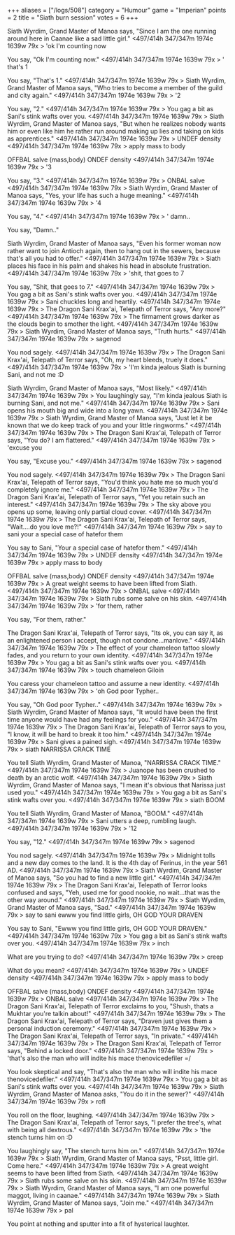 +++
aliases = ["/logs/508"]
category = "Humour"
game = "Imperian"
points = 2
title = "Siath burn session"
votes = 6
+++

Siath Wyrdim, Grand Master of Manoa says, "Since I am the one running around 
here in Caanae like a sad little girl."
<497/414h 347/347m 1974e 1639w 79x <eb-p> <bd>> 'ok I'm counting now

You say, "Ok I'm counting now."
<497/414h 347/347m 1974e 1639w 79x <eb-p> <bd>> ' that's 1

You say, "That's 1."
<497/414h 347/347m 1974e 1639w 79x <eb-p> <bd>> 
Siath Wyrdim, Grand Master of Manoa says, "Who tries to become a member of the 
guild and city again."
<497/414h 347/347m 1974e 1639w 79x <eb-p> <bd>> '2

You say, "2."
<497/414h 347/347m 1974e 1639w 79x <eb-p> <bd>> 
You gag a bit as Sani's stink wafts over you.
<497/414h 347/347m 1974e 1639w 79x <eb-p> <bd>> 
Siath Wyrdim, Grand Master of Manoa says, "But when he realizes nobody wants 
him or even like him he rather run around making up lies and taking on kids as 
apprentices."
<497/414h 347/347m 1974e 1639w 79x <eb-p> <bd>> 
UNDEF density
<497/414h 347/347m 1974e 1639w 79x <eb-p> <bd>> apply mass to body

OFFBAL salve (mass,body)
ONDEF density
<497/414h 347/347m 1974e 1639w 79x <eb-p> <bd>> '3

You say, "3."
<497/414h 347/347m 1974e 1639w 79x <eb-p> <bd>> 
ONBAL salve
<497/414h 347/347m 1974e 1639w 79x <eb-p> <bd>> 
Siath Wyrdim, Grand Master of Manoa says, "Yes, your life has such a huge 
meaning."
<497/414h 347/347m 1974e 1639w 79x <eb-p> <bd>> '4

You say, "4."
<497/414h 347/347m 1974e 1639w 79x <eb-p> <bd>> ' damn..

You say, "Damn.."




Siath Wyrdim, Grand Master of Manoa says, "Even his former woman now rather 
want to join Antioch again, then to hang out in the sewers, because that's all 
you had to offer."
<497/414h 347/347m 1974e 1639w 79x <eb-p> <bd>> 
Siath places his face in his palm and shakes his head in absolute frustration.
<497/414h 347/347m 1974e 1639w 79x <eb-p> <bd>> 'shit, that goes to 7

You say, "Shit, that goes to 7."
<497/414h 347/347m 1974e 1639w 79x <eb-p> <bd>> 
You gag a bit as Sani's stink wafts over you.
<497/414h 347/347m 1974e 1639w 79x <eb-p> <bd>> 
Sani chuckles long and heartily.
<497/414h 347/347m 1974e 1639w 79x <eb-p> <bd>> 
The Dragon Sani Krax'ai, Telepath of Terror says, "Any more?"
<497/414h 347/347m 1974e 1639w 79x <eb-p> <bd>> 
The firmament grows darker as the clouds begin to smother the light.
<497/414h 347/347m 1974e 1639w 79x <eb-p> <bd>> 
Siath Wyrdim, Grand Master of Manoa says, "Truth hurts."
<497/414h 347/347m 1974e 1639w 79x <eb-p> <bd>> sagenod

You nod sagely.
<497/414h 347/347m 1974e 1639w 79x <eb-p> <bd>> 
The Dragon Sani Krax'ai, Telepath of Terror says, "Oh, my heart bleeds, truely 
it does."
<497/414h 347/347m 1974e 1639w 79x <eb-p> <bd>> 'I'm kinda jealous Siath is burning Sani, and not me :D

Siath Wyrdim, Grand Master of Manoa says, "Most likely."
<497/414h 347/347m 1974e 1639w 79x <eb-p> <bd>> 
You laughingly say, "I'm kinda jealous Siath is burning Sani, and not me."
<497/414h 347/347m 1974e 1639w 79x <eb-p> <bd>> 
Sani opens his mouth big and wide into a long yawn.
<497/414h 347/347m 1974e 1639w 79x <eb-p> <bd>> 
Siath Wyrdim, Grand Master of Manoa says, "Just let it be known that we do keep
track of you and your little ringworms."
<497/414h 347/347m 1974e 1639w 79x <eb-p> <bd>> 
The Dragon Sani Krax'ai, Telepath of Terror says, "You do? I am flattered."
<497/414h 347/347m 1974e 1639w 79x <eb-p> <bd>> 'excuse you

You say, "Excuse you."
<497/414h 347/347m 1974e 1639w 79x <eb-p> <bd>> sagenod

You nod sagely.
<497/414h 347/347m 1974e 1639w 79x <eb-p> <bd>> 
The Dragon Sani Krax'ai, Telepath of Terror says, "You'd think you hate me so 
much you'd completely ignore me."
<497/414h 347/347m 1974e 1639w 79x <eb-p> <bd>> 
The Dragon Sani Krax'ai, Telepath of Terror says, "Yet you retain such an 
interest."
<497/414h 347/347m 1974e 1639w 79x <eb-p> <bd>> 
The sky above you opens up some, leaving only partial cloud cover.
<497/414h 347/347m 1974e 1639w 79x <eb-p> <bd>> 
The Dragon Sani Krax'ai, Telepath of Terror says, "Wait....do you love me?!"
<497/414h 347/347m 1974e 1639w 79x <eb-p> <bd>> say to sani your a special case of hatefor them

You say to Sani, "Your a special case of hatefor them."
<497/414h 347/347m 1974e 1639w 79x <eb-p> <bd>> 
UNDEF density
<497/414h 347/347m 1974e 1639w 79x <eb-p> <bd>> apply mass to body

OFFBAL salve (mass,body)
ONDEF density
<497/414h 347/347m 1974e 1639w 79x <eb-p> <bd>> 
A great weight seems to have been lifted from Siath.
<497/414h 347/347m 1974e 1639w 79x <eb-p> <bd>> 
ONBAL salve
<497/414h 347/347m 1974e 1639w 79x <eb-p> <bd>> 
Siath rubs some salve on his skin.
<497/414h 347/347m 1974e 1639w 79x <eb-p> <bd>> 'for them, rather

You say, "For them, rather."





The Dragon Sani Krax'ai, Telepath of Terror says, "Its ok, you can say it, as 
an enlightened person i accept, though not condone...manlove."
<497/414h 347/347m 1974e 1639w 79x <eb-p> <bd>> 
The effect of your chameleon tattoo slowly fades, and you return to your own 
identity.
<497/414h 347/347m 1974e 1639w 79x <eb-p> <bd>> 
You gag a bit as Sani's stink wafts over you.
<497/414h 347/347m 1974e 1639w 79x <eb-p> <bd>> touch chameleon Giloin

You caress your chameleon tattoo and assume a new identity.
<497/414h 347/347m 1974e 1639w 79x <eb-p> <bd>> 'oh God poor Typher..

You say, "Oh God poor Typher.."
<497/414h 347/347m 1974e 1639w 79x <eb-p> <bd>> 
Siath Wyrdim, Grand Master of Manoa says, "It would have been the first time 
anyone would have had any feelings for you."
<497/414h 347/347m 1974e 1639w 79x <eb-p> <bd>> 
The Dragon Sani Krax'ai, Telepath of Terror says to you, "I know, it will be 
hard to break it too him."
<497/414h 347/347m 1974e 1639w 79x <eb-p> <bd>> 
Sani gives a pained sigh.
<497/414h 347/347m 1974e 1639w 79x <eb-p> <bd>> siath NARRISSA CRACK TIME

You tell Siath Wyrdim, Grand Master of Manoa, "NARRISSA CRACK TIME."
<497/414h 347/347m 1974e 1639w 79x <eb-p> <bd>> 
Juanope has been crushed to death by an arctic wolf.
<497/414h 347/347m 1974e 1639w 79x <eb-p> <bd>> 
Siath Wyrdim, Grand Master of Manoa says, "I mean it's obvious that Narissa 
just used you."
<497/414h 347/347m 1974e 1639w 79x <eb-p> <bd>> 
You gag a bit as Sani's stink wafts over you.
<497/414h 347/347m 1974e 1639w 79x <eb-p> <bd>> siath BOOM

You tell Siath Wyrdim, Grand Master of Manoa, "BOOM."
<497/414h 347/347m 1974e 1639w 79x <eb-p> <bd>> 
Sani utters a deep, rumbling laugh.
<497/414h 347/347m 1974e 1639w 79x <eb-p> <bd>> '12

You say, "12."
<497/414h 347/347m 1974e 1639w 79x <eb-p> <bd>> sagenod

You nod sagely.
<497/414h 347/347m 1974e 1639w 79x <eb-p> <bd>> 
Midnight tolls and a new day comes to the land.
It is the 4th day of Ferinus, in the year 561 AD.
<497/414h 347/347m 1974e 1639w 79x <eb-p> <bd>> 
Siath Wyrdim, Grand Master of Manoa says, "So you had to find a new little 
girl."
<497/414h 347/347m 1974e 1639w 79x <eb-p> <bd>> 
The Dragon Sani Krax'ai, Telepath of Terror looks confused and says, "Yeh, used
me for good nookie, no wait...that was the other way around."
<497/414h 347/347m 1974e 1639w 79x <eb-p> <bd>> 
Siath Wyrdim, Grand Master of Manoa says, "Sad."
<497/414h 347/347m 1974e 1639w 79x <eb-p> <bd>> say to sani ewww you find little girls, OH GOD YOUR DRAVEN

You say to Sani, "Ewww you find little girls, OH GOD YOUR DRAVEN."
<497/414h 347/347m 1974e 1639w 79x <eb-p> <bd>> 
You gag a bit as Sani's stink wafts over you.
<497/414h 347/347m 1974e 1639w 79x <eb-p> <bd>> inch

What are you trying to do?
<497/414h 347/347m 1974e 1639w 79x <eb-p> <bd>> creep

What do you mean?
<497/414h 347/347m 1974e 1639w 79x <eb-p> <bd>> 
UNDEF density
<497/414h 347/347m 1974e 1639w 79x <eb-p> <bd>> apply mass to body

OFFBAL salve (mass,body)
ONDEF density
<497/414h 347/347m 1974e 1639w 79x <eb-p> <bd>> 
ONBAL salve
<497/414h 347/347m 1974e 1639w 79x <eb-p> <bd>> 
The Dragon Sani Krax'ai, Telepath of Terror exclaims to you, "Shush, thats a 
Mukhtar you're talkin about!"
<497/414h 347/347m 1974e 1639w 79x <eb-p> <bd>> 
The Dragon Sani Krax'ai, Telepath of Terror says, "Draven just gives them a 
personal induction ceremony."
<497/414h 347/347m 1974e 1639w 79x <eb-p> <bd>> 
The Dragon Sani Krax'ai, Telepath of Terror says, "In private."
<497/414h 347/347m 1974e 1639w 79x <eb-p> <bd>> 
The Dragon Sani Krax'ai, Telepath of Terror says, "Behind a locked door."
<497/414h 347/347m 1974e 1639w 79x <eb-p> <bd>> 'that's also the man who will indite his mace thenovicedefiler =/

You look skeptical and say, "That's also the man who will indite his mace 
thenovicedefiler."
<497/414h 347/347m 1974e 1639w 79x <eb-p> <bd>> 
You gag a bit as Sani's stink wafts over you.
<497/414h 347/347m 1974e 1639w 79x <eb-p> <bd>> 
Siath Wyrdim, Grand Master of Manoa asks, "You do it in the sewer?"
<497/414h 347/347m 1974e 1639w 79x <eb-p> <bd>> rofl

You roll on the floor, laughing.
<497/414h 347/347m 1974e 1639w 79x <eb-p> <bd>> 
The Dragon Sani Krax'ai, Telepath of Terror says, "I prefer the tree's, what 
with being all dextrous."
<497/414h 347/347m 1974e 1639w 79x <eb-p> <bd>> 'the stench turns him on :D

You laughingly say, "The stench turns him on."
<497/414h 347/347m 1974e 1639w 79x <eb-p> <bd>> 
Siath Wyrdim, Grand Master of Manoa says, "Psst, little girl. Come here."
<497/414h 347/347m 1974e 1639w 79x <eb-p> <bd>> 
A great weight seems to have been lifted from Siath.
<497/414h 347/347m 1974e 1639w 79x <eb-p> <bd>> 
Siath rubs some salve on his skin.
<497/414h 347/347m 1974e 1639w 79x <eb-p> <bd>> 
Siath Wyrdim, Grand Master of Manoa says, "I am one powerful maggot, living in 
caanae."
<497/414h 347/347m 1974e 1639w 79x <eb-p> <bd>> 
Siath Wyrdim, Grand Master of Manoa says, "Join me."
<497/414h 347/347m 1974e 1639w 79x <eb-p> <bd>> pal

You point at nothing and sputter into a fit of hysterical laughter.
